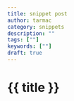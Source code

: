 ```yaml
---
title: snippet post
author: tarmac
category: snippets
description: ""
tags: [""]
keywords: [""]
draft: true
---
```


# {{ title }}
